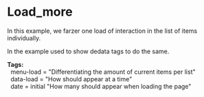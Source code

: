 # Load_more

In this example, we farzer one load of interaction in the list of items individually.

In the example used to show dedata tags to do the same.

<b>Tags:</b><br>
  menu-load = "Differentiating the amount of current items per list"<br>
  data-load = "How should appear at a time"<br>
  date = initial "How many should appear when loading the page"<br>
